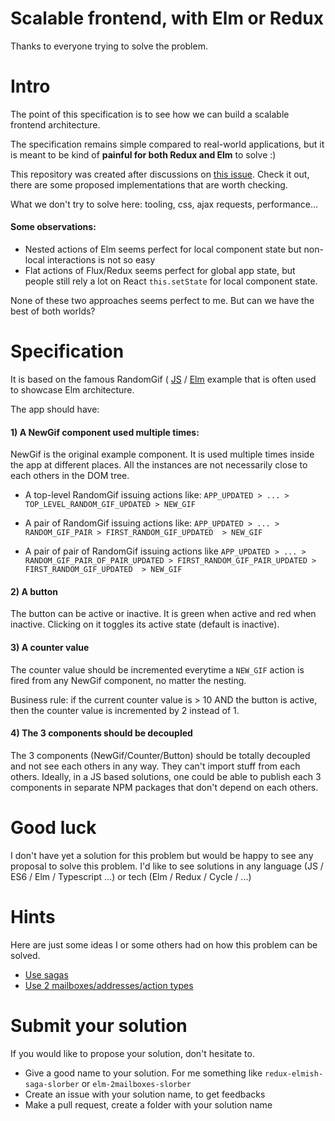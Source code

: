 # Scalable frontend, with Elm or Redux

Thanks to everyone trying to solve the problem.

# Intro

The point of this specification is to see how we can build a scalable frontend architecture.

The specification remains simple compared to real-world applications, but it is meant to be kind of **painful for both Redux and Elm** to solve :)

This repository was created after discussions on [this issue](https://github.com/jarvisaoieong/redux-architecture/issues/1). 
Check it out, there are some proposed implementations that are worth checking.

What we don't try to solve here: tooling, css, ajax requests, performance...

#### Some observations:

- Nested actions of Elm seems perfect for local component state but non-local interactions is not so easy
- Flat actions of Flux/Redux seems perfect for global app state, but people still rely a lot on React `this.setState` for local component state.

None of these two approaches seems perfect to me. But can we have the best of both worlds?

# Specification

It is based on the famous RandomGif ( [JS](https://github.com/jarvisaoieong/redux-architecture) / [Elm](https://github.com/evancz/elm-architecture-tutorial) example that is often used to showcase Elm architecture.

The app should have:

#### 1) A NewGif component used multiple times:

NewGif is the original example component. It is used multiple times inside the app at different places. All the instances are not necessarily close to each others in the DOM tree.

- A top-level RandomGif issuing actions like:
`APP_UPDATED > ... > TOP_LEVEL_RANDOM_GIF_UPDATED > NEW_GIF`

- A pair of RandomGif issuing actions like:
`APP_UPDATED > ... > RANDOM_GIF_PAIR > FIRST_RANDOM_GIF_UPDATED  > NEW_GIF`

- A pair of pair of RandomGif issuing actions like 
`APP_UPDATED > ... > RANDOM_GIF_PAIR_OF_PAIR_UPDATED > FIRST_RANDOM_GIF_PAIR_UPDATED > FIRST_RANDOM_GIF_UPDATED  > NEW_GIF`


#### 2) A button

The button can be active or inactive. It is green when active and red when inactive. Clicking on it toggles its active state (default is inactive).

#### 3) A counter value

The counter value should be incremented everytime a `NEW_GIF` action is fired from any NewGif component, no matter the nesting.

Business rule: if the current counter value is > 10 AND the button is active, then the counter value is incremented by 2 instead of 1.

#### 4) The 3 components should be decoupled

The 3 components (NewGif/Counter/Button) should be totally decoupled and not see each others in any way. 
They can't import stuff from each others. 
Ideally, in a JS based solutions, one could be able to publish each 3 components in separate NPM packages that don't depend on each others.


# Good luck

I don't have yet a solution for this problem but would be happy to see any proposal to solve this problem. 
I'd like to see solutions in any language (JS / ES6 / Elm / Typescript ...) or tech (Elm / Redux / Cycle / ...)

# Hints

Here are just some ideas I or some others had on how this problem can be solved.

- [Use sagas](https://github.com/slorber/scalable-frontend-with-elm-or-redux/issues/1)
- [Use 2 mailboxes/addresses/action types](https://github.com/slorber/scalable-frontend-with-elm-or-redux/issues/2)

# Submit your solution

If you would like to propose your solution, don't hesitate to.

- Give a good name to your solution. For me something like `redux-elmish-saga-slorber` or `elm-2mailboxes-slorber`
- Create an issue with your solution name, to get feedbacks
- Make a pull request, create a folder with your solution name
